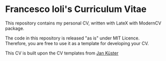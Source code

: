 # Francesco Ioli's Curriculum Vitae

This repository contains my personal CV, written with LateX with ModernCV package.

The code in this repository is released "as is" under MIT Licence.
Therefore, you are free to use it as a template for developing your CV. 

This CV is built upon the CV templates from [Jan Küster](https://github.com/jankapunkt/latexcv)
